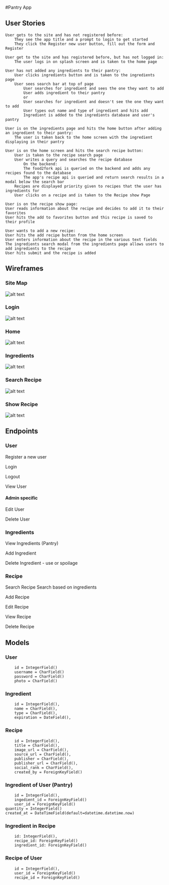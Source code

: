#Pantry App 

## User Stories

	User gets to the site and has not registered before:
		They see the app title and a prompt to login to get started
		They click the Register new user button, fill out the form and Register

	User get to the site and has registered before, but has not logged in:
		The user logs in on splash screen and is taken to the home page

	User has not added any ingredients to their pantry:
		User clicks ingredients button and is taken to the ingredients page
		User sees search bar at top of page
			User searches for ingredient and sees the one they want to add
			User adds ingredient to their pantry
			or
			User searches for ingredient and doesn't see the one they want to add
			User types out name and type of ingredient and hits add
			Ingredient is added to the ingredients database and user's pantry

	User is on the ingredients page and hits the home button after adding an ingredient to their pantry:
		The user is taken back to the home screen with the ingredient displaying in their pantry

	User is on the home screen and hits the search recipe button:
		User is taken to the recipe search page
		User writes a query and searches the recipe database
			On the backend:
			The food2fork api is queried on the backend and adds any recipes found to the database
			The app's recipe api is queried and return search results in a modal below the search bar
		Recipes are displayed priority given to recipes that the user has ingredients for
		User clicks on a recipe and is taken to the Recipe show Page

	User is on the recipe show page:
	User reads information about the recipe and decides to add it to their favorites
	User hits the add to favorites button and this recipe is saved to their profile

	User wants to add a new recipe:
	User hits the add recipe button from the home screen
	User enters information about the recipe in the various text fields
	The ingredients search modal from the ingredients page allows users to add ingredients to the recipe
	User hits submit and the recipe is added


## Wireframes
### Site Map
![alt text](./public/wireframes/map.jpg "Map Wireframe")
### Login
![alt text](./public/wireframes/login.jpg "Login Wireframe")
### Home
![alt text](./public/wireframes/home.jpg "Home Wireframe")
### Ingredients
![alt text](./public/wireframes/ingredients.jpg "Ingredients Wireframe")
### Search Recipe
![alt text](./public/wireframes/search-recipe.jpg "Search Recipe Wireframe")
### Show Recipe
![alt text](./public/wireframes/show-recipe.jpg "Show Recipe Wireframe")


## Endpoints

### User
Register a new user

Login

Logout

View User

#### Admin specific
Edit User 

Delete User

### Ingredients
View Ingredients (Pantry)

Add Ingredient

Delete Ingredient - use or spoilage

### Recipe
Search Recipe
	Search based on ingredients

Add Recipe

Edit Recipe

View Recipe

Delete Recipe


## Models

### User
		id = IntegerField()
		username = CharField()
		password = CharField()
		photo = CharField()

### Ingredient
		id = IntegerField(),
		name = CharField(),
		type = CharField(),
		expiration = DateField(),

### Recipe
		id = IntegerField(),
		title = CharField(),
		image_url = CharField(),
		source_url = CharField(),
		publisher = CharField(),
		publisher_url = CharField(),
		social_rank = CharField(),
		created_by = ForeignKeyField()

### Ingredient of User (Pantry)
		id = IntegerField(),
		ingedient_id = ForeignKeyField()
		user_id = ForeignKeyField()
    quantity = IntegerField()
    created_at = DateTimeField(default=datetime.datetime.now)

### Ingredient in Recipe
		id: IntegerField(),
		recipe_id: ForeignKeyField()
		ingredient_id: ForeignKeyField()

### Recipe of User
		id = IntegerField(),
		user_id = ForeignKeyField()
		recipe_id = ForeignKeyField()

























